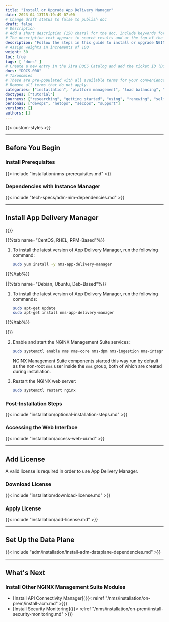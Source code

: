 ```yaml
---
title: "Install or Upgrade App Delivery Manager"
date: 2023-04-13T15:19:49-07:00
# Change draft status to false to publish doc
draft: false
# Description
# Add a short description (150 chars) for the doc. Include keywords for SEO. 
# The description text appears in search results and at the top of the doc.
description: "Follow the steps in this guide to install or upgrade NGINX Management Suite App Delivery Manager."
# Assign weights in increments of 100
weight: 30
toc: true
tags: [ "docs" ]
# Create a new entry in the Jira DOCS Catalog and add the ticket ID (DOCS-<number>) below
docs: "DOCS-000"
# Taxonomies
# These are pre-populated with all available terms for your convenience.
# Remove all terms that do not apply.
categories: ["installation", "platform management", "load balancing", "api management", "service mesh", "security", "analytics"]
doctypes: ["tutorial"]
journeys: ["researching", "getting started", "using", "renewing", "self service"]
personas: ["devops", "netops", "secops", "support"]
versions: []
authors: []
---
```


{{< custom-styles >}}

---

## Before You Begin

### Install Prerequisites

{{< include "installation/nms-prerequisites.md" >}}

### Dependencies with Instance Manager

{{< include "tech-specs/adm-nim-dependencies.md" >}}

---

## Install App Delivery Manager

{{<tabs name="install-adm">}}

{{%tab name="CentOS, RHEL, RPM-Based"%}}

1. To install the latest version of App Delivery Manager, run the following command:

    ```bash
    sudo yum install -y nms-app-delivery-manager
    ```

{{%/tab%}}

{{%tab name="Debian, Ubuntu, Deb-Based"%}}

1. To install the latest version of App Delivery Manager, run the following commands:

    ```bash
    sudo apt-get update
    sudo apt-get install nms-app-delivery-manager
    ```

{{%/tab%}}

{{</tabs>}}

2. Enable and start the NGINX Management Suite services:

    ```bash
    sudo systemctl enable nms nms-core nms-dpm nms-ingestion nms-integrations nms-adm --now
    ```

    NGINX Management Suite components started this way run by default as the non-root `nms` user inside the `nms` group, both of which are created during installation.

3. Restart the NGINX web server:

   ```bash
   sudo systemctl restart nginx
   ```

### Post-Installation Steps

{{< include "installation/optional-installation-steps.md" >}}

### Accessing the Web Interface

{{< include "installation/access-web-ui.md" >}}

---

## Add License

A valid license is required in order to use App Delivery Manager.

### Download License

{{< include "installation/download-license.md" >}}

### Apply License

{{< include "installation/add-license.md" >}}

---

## Set Up the Data Plane

{{< include "adm/installation/install-adm-dataplane-dependencies.md" >}}

---

## What's Next

### Install Other NGINX Management Suite Modules

- [Install API Connectivity Manager]({{< relref "/nms/installation/on-prem/install-acm.md" >}})
- [Install Security Monitoring]({{< relref "/nms/installation/on-prem/install-security-monitoring.md" >}})